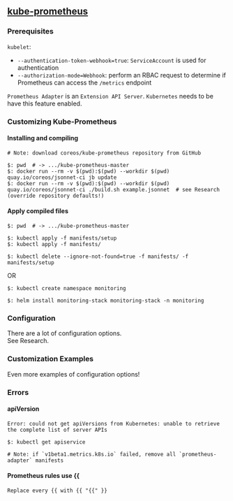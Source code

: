 ## [kube-prometheus](https://github.com/coreos/kube-prometheus)

### Prerequisites

`kubelet`:
* `--authentication-token-webhook=true`: `ServiceAccount` is used for authentication
* `--authorization-mode=Webhook`: perform an RBAC request to determine if Prometheus can access the `/metrics` endpoint

`Prometheus Adapter` is an `Extension API Server`. `Kubernetes` needs to be have this feature enabled.  

### Customizing Kube-Prometheus

#### Installing and compiling

```
# Note: download coreos/kube-prometheus repository from GitHub

$: pwd  # -> .../kube-prometheus-master
$: docker run --rm -v $(pwd):$(pwd) --workdir $(pwd) quay.io/coreos/jsonnet-ci jb update
$: docker run --rm -v $(pwd):$(pwd) --workdir $(pwd) quay.io/coreos/jsonnet-ci ./build.sh example.jsonnet  # see Research (override repository defaults!)
```

#### Apply compiled files

```
$: pwd  # -> .../kube-prometheus-master

$: kubectl apply -f manifests/setup
$: kubectl apply -f manifests/

$: kubectl delete --ignore-not-found=true -f manifests/ -f manifests/setup
```
OR
```
$: kubectl create namespace monitoring

$: helm install monitoring-stack monitoring-stack -n monitoring
```

### Configuration

There are a lot of configuration options.  
See Research.  

### Customization Examples

Even more examples of configuration options!  

### Errors

#### apiVersion

```
Error: could not get apiVersions from Kubernetes: unable to retrieve the complete list of server APIs
```

```
$: kubectl get apiservice

# Note: if `v1beta1.metrics.k8s.io` failed, remove all `prometheus-adapter` manifests
```

#### Prometheus rules use {{

```
Replace every {{ with {{ "{{" }}
```
